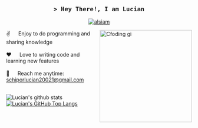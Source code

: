 <!-- Intro  -->
<h3 align="center">
        <samp>&gt; Hey There!, I am
                <b><a target="_blank">Lucian</a></b>
        </samp>
</h3>
<p align="center">
 <a href="https://www.linkedin.com/in/lucian-schipor-289765224/" target="_blank">
  <img src="https://img.shields.io/badge/LinkedIn-0077B5?style=for-the-badge&logo=linkedin&logoColor=white" alt="alsiam"/>
 </a>
<!-- About Section -->
<p>
 <img align="right" width="250" src="/assets/programmer.gif" alt="Cfoding gi" />
  
 ✌️ &emsp; Enjoy to do programming and sharing knowledge <br/><br/>
 ❤️ &emsp; Love to writing code and learning new features<br/><br/>
 📧 &emsp; Reach me anytime: schiporlucian20021@gmail.com<br/><br/>
</p>

![Lucian's github stats](https://github-readme-stats.vercel.app/api?username=LucianSchipor&hide=["issues"]&show_icons=true)        
[![Lucian's GitHub Top Langs](https://github-readme-stats.vercel.app/api/top-langs/?username=LucianSchipor&theme=aura_dark&langs_count=10&layout=compact)]()


